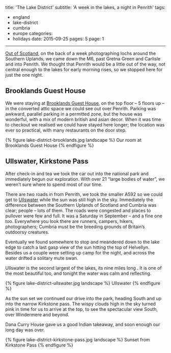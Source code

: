 title: 'The Lake District'
subtitle: 'A week in the lakes, a night in Penrith'
tags:
  - england
  - lake-district
  - cumbria
  - europe
categories:
  - holidays
date: 2015-09-25
pages: 5
page: 1
---

[Out of Scotland](/2015/09/southern-scotland/), on the back of a week photographing lochs around the Southern Uplands, we came down the M6, past Gretna Green and Carlisle and into Penrith. We thought that Penrith would be a little out of the way, not central enough to the lakes for early morning rises, so we stopped here for just the one night.

## Brooklands Guest House

We were staying at [Brooklands Guest House](http://www.brooklandsguesthouse.com/), on the top floor – 5 floors up – in the converted attic space we could see out over Penrith. Parking was awkward, parallel parking in a permitted zone, but the house was wonderful, with a mix of modern british and asian decor. When it was time to checkout we realised we could have stayed here longer; the location was ever so practical, with many restaurants on the door step.

{% figure lake-district-brooklands.jpg landscape %}
Our room at Brooklands Guest House
{% endfigure %}

## Ullswater, Kirkstone Pass

After check-in and tea we took the car out into the national park and immediately begun our exploration. With over 21 “large bodies of water”, we weren’t sure where to spend most of our time.

There are two roads in from Penrith, we took the smaller A592 so we could get to [Ullswater](https://en.wikipedia.org/wiki/Ullswater) while the sun was still high in the sky. Immediately the difference between the Southern Uplands of Scotland and Cumbria was clear; people – lots of them. The roads were congested and places to pullover were few and full. It was a Saturday in September – and a fine one too. Everywhere you look there are runners, campers, hikers, photographers; Cumbria must be the breeding grounds of Britain’s outdoorsy creatures.

Eventually we found somewhere to stop and meandered down to the lake edge to catch a last gasp view of the sun hitting the top of Helvellyn. Besides us a couple were setting up camp for the night, and across the water drifted a solitary mute swan.

Ullswater is the second largest of the lakes, its nine miles long . It is one of the most beautiful too, and tonight the water was calm and reflecting.

{% figure lake-district-ullswater.jpg landscape %}
Ullswater
{% endfigure %}

As the sun set we continued our drive into the park, heading South and up into the narrow Kirkstone pass. The wispy clouds high in the sky turned pink in time for us to arrive at the top, to see the spectacular view South, over Windermere and beyond.

Dana Curry House gave us a good Indian takeaway, and soon enough our long day was over.

{% figure lake-district-kirkstone-pass.jpg landscape %}
Sunset from Kirkstone Pass
{% endfigure %}
